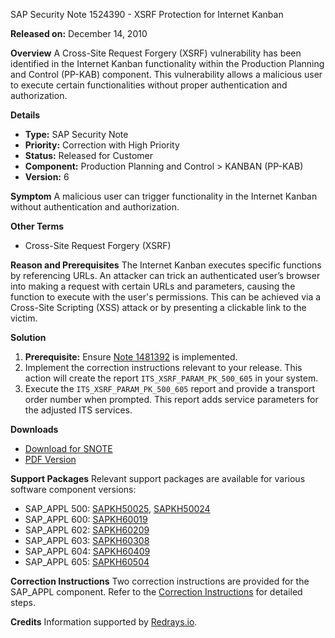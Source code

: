 SAP Security Note 1524390 - XSRF Protection for Internet Kanban

**Released on:** December 14, 2010

**Overview**
A Cross-Site Request Forgery (XSRF) vulnerability has been identified in the Internet Kanban functionality within the Production Planning and Control (PP-KAB) component. This vulnerability allows a malicious user to execute certain functionalities without proper authentication and authorization.

**Details**

- **Type:** SAP Security Note
- **Priority:** Correction with High Priority
- **Status:** Released for Customer
- **Component:** Production Planning and Control > KANBAN (PP-KAB)
- **Version:** 6

**Symptom**
A malicious user can trigger functionality in the Internet Kanban without authentication and authorization.

**Other Terms**
- Cross-Site Request Forgery (XSRF)

**Reason and Prerequisites**
The Internet Kanban executes specific functions by referencing URLs. An attacker can trick an authenticated user’s browser into making a request with certain URLs and parameters, causing the function to execute with the user's permissions. This can be achieved via a Cross-Site Scripting (XSS) attack or by presenting a clickable link to the victim.

**Solution**

1. **Prerequisite:** Ensure [Note 1481392](https://me.sap.com/notes/0001481392/E) is implemented.
2. Implement the correction instructions relevant to your release. This action will create the report `ITS_XSRF_PARAM_PK_500_605` in your system.
3. Execute the `ITS_XSRF_PARAM_PK_500_605` report and provide a transport order number when prompted. This report adds service parameters for the adjusted ITS services.

**Downloads**

- [Download for SNOTE](https://notesdownloads.sap.com/note/0040000009039372017)
- [PDF Version](https://userapps.support.sap.com/sap/support/sfm/notes/print/0001524390?language=en-US&token=00FAAE0FE6629B955AB4F3EFF2C8651C)

**Support Packages**
Relevant support packages are available for various software component versions:

- SAP_APPL 500: [SAPKH50025](https://me.sap.com/supportpackage/SAPKH50025), [SAPKH50024](https://me.sap.com/supportpackage/SAPKH50024)
- SAP_APPL 600: [SAPKH60019](https://me.sap.com/supportpackage/SAPKH60019)
- SAP_APPL 602: [SAPKH60209](https://me.sap.com/supportpackage/SAPKH60209)
- SAP_APPL 603: [SAPKH60308](https://me.sap.com/supportpackage/SAPKH60308)
- SAP_APPL 604: [SAPKH60409](https://me.sap.com/supportpackage/SAPKH60409)
- SAP_APPL 605: [SAPKH60504](https://me.sap.com/supportpackage/SAPKH60504)

**Correction Instructions**
Two correction instructions are provided for the SAP_APPL component. Refer to the [Correction Instructions](https://me.sap.com/corrins/0001524390/1) for detailed steps.

**Credits**
Information supported by [Redrays.io](https://redrays.io).